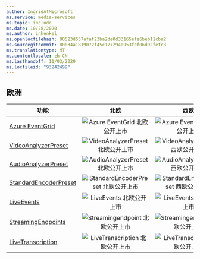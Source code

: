 ```yaml
---
author: IngridAtMicrosoft
ms.service: media-services
ms.topic: include
ms.date: 10/28/2020
ms.author: inhenkel
ms.openlocfilehash: 00523d557afaf23ba2de0d33165efe6beb11cba2
ms.sourcegitcommit: 80034a1819072f45c1772940953fef06d92fefc8
ms.translationtype: MT
ms.contentlocale: zh-CN
ms.lasthandoff: 11/03/2020
ms.locfileid: "93242499"
---
```

<!--Feature availability in region-->
## <a name="europe"></a>欧洲

| 功能 | 北欧 | 西欧 |
| --- | :---: | :---: |
| [Azure EventGrid](../reacting-to-media-services-events.md) |![Azure EventGrid 北欧公开上市](../media/azure-clouds-regions/ga.svg)  |![Azure EventGrid 西欧公开上市](../media/azure-clouds-regions/ga.svg) |
| [VideoAnalyzerPreset](../analyzing-video-audio-files-concept.md) |![VideoAnalyzerPreset 北欧公开上市](../media/azure-clouds-regions/ga.svg)  | ![VideoAnalyzerPreset 西欧公开上市](../media/azure-clouds-regions/ga.svg) |
| [AudioAnalyzerPreset](../analyzing-video-audio-files-concept.md) |![AudioAnalyzerPreset 北欧公开上市](../media/azure-clouds-regions/ga.svg)  | ![AudioAnalyzerPreset 西欧公开上市](../media/azure-clouds-regions/ga.svg) |
| [StandardEncoderPreset](../encoding-concept.md) |![StandardEncoderPreset 北欧公开上市](../media/azure-clouds-regions/ga.svg)  | ![StandardEncoderPreset 西欧公开上市](../media/azure-clouds-regions/ga.svg) |
| [LiveEvents](../live-streaming-overview.md) |![LiveEvents 北欧公开上市](../media/azure-clouds-regions/ga.svg)  | ![LiveEvents 西欧公开上市](../media/azure-clouds-regions/ga.svg) |
| [StreamingEndpoints](../streaming-endpoint-concept.md) |![Streamingendpoint 北欧公开上市](../media/azure-clouds-regions/ga.svg) | ![Streamingendpoint 西欧公开上市](../media/azure-clouds-regions/ga.svg) |
| [LiveTranscription](../live-transcription.md) |![LiveTranscription 北欧公开上市](../media/azure-clouds-regions/ga.svg) |![LiveTranscription 西欧公开上市](../media/azure-clouds-regions/ga.svg) |
